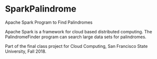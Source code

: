 # SparkPalindrome
Apache Spark Program to Find Palindromes

Apache Spark is a framework for cloud based distributed computing.  The PalindromeFinder program can search large data sets for palindromes.

Part of the final class project for Cloud Computing, San Francisco State University, Fall 2018.
